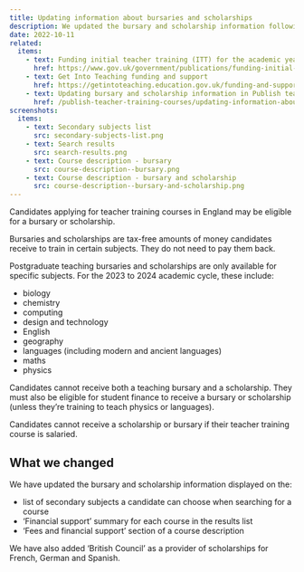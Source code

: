 ```yaml
---
title: Updating information about bursaries and scholarships
description: We updated the bursary and scholarship information following the publication of funding information for the academic year 2023 to 2024
date: 2022-10-11
related:
  items:
    - text: Funding initial teacher training (ITT) for the academic year 2023 to 2024
      href: https://www.gov.uk/government/publications/funding-initial-teacher-training-itt/funding-initial-teacher-training-itt-academic-year-2023-to-2024
    - text: Get Into Teaching funding and support
      href: https://getintoteaching.education.gov.uk/funding-and-support
    - text: Updating bursary and scholarship information in Publish teacher training courses
      href: /publish-teacher-training-courses/updating-information-about-bursaries-and-scholarships/
screenshots:
  items:
    - text: Secondary subjects list
      src: secondary-subjects-list.png
    - text: Search results
      src: search-results.png
    - text: Course description - bursary
      src: course-description--bursary.png
    - text: Course description - bursary and scholarship
      src: course-description--bursary-and-scholarship.png
---
```


Candidates applying for teacher training courses in England may be eligible for a bursary or scholarship.

Bursaries and scholarships are tax-free amounts of money candidates receive to train in certain subjects. They do not need to pay them back.

Postgraduate teaching bursaries and scholarships are only available for specific subjects. For the 2023 to 2024 academic cycle, these include:

- biology
- chemistry
- computing
- design and technology
- English
- geography
- languages (including modern and ancient languages)
- maths
- physics

Candidates cannot receive both a teaching bursary and a scholarship. They must also be eligible for student finance to receive a bursary or scholarship (unless they’re training to teach physics or languages).

Candidates cannot receive a scholarship or bursary if their teacher training course is salaried.

## What we changed

We have updated the bursary and scholarship information displayed on the:

- list of secondary subjects a candidate can choose when searching for a course
- ‘Financial support’ summary for each course in the results list
- ‘Fees and financial support’ section of a course description

We have also added ‘British Council’ as a provider of scholarships for French, German and Spanish.
